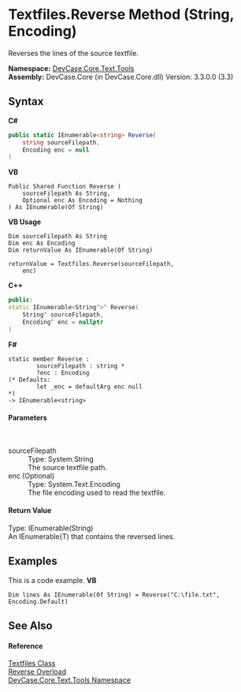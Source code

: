 # Textfiles.Reverse Method (String, Encoding)
 

Reverses the lines of the source textfile.

**Namespace:**&nbsp;<a href="N_DevCase_Core_Text_Tools">DevCase.Core.Text.Tools</a><br />**Assembly:**&nbsp;DevCase.Core (in DevCase.Core.dll) Version: 3.3.0.0 (3.3)

## Syntax

**C#**<br />
``` C#
public static IEnumerable<string> Reverse(
	string sourceFilepath,
	Encoding enc = null
)
```

**VB**<br />
``` VB
Public Shared Function Reverse ( 
	sourceFilepath As String,
	Optional enc As Encoding = Nothing
) As IEnumerable(Of String)
```

**VB Usage**<br />
``` VB Usage
Dim sourceFilepath As String
Dim enc As Encoding
Dim returnValue As IEnumerable(Of String)

returnValue = Textfiles.Reverse(sourceFilepath, 
	enc)
```

**C++**<br />
``` C++
public:
static IEnumerable<String^>^ Reverse(
	String^ sourceFilepath, 
	Encoding^ enc = nullptr
)
```

**F#**<br />
``` F#
static member Reverse : 
        sourceFilepath : string * 
        ?enc : Encoding 
(* Defaults:
        let _enc = defaultArg enc null
*)
-> IEnumerable<string> 

```


#### Parameters
&nbsp;<dl><dt>sourceFilepath</dt><dd>Type: System.String<br />The source textfile path.</dd><dt>enc (Optional)</dt><dd>Type: System.Text.Encoding<br />The file encoding used to read the textfile.</dd></dl>

#### Return Value
Type: IEnumerable(String)<br />An IEnumerable(T) that contains the reversed lines.

## Examples
This is a code example. 
**VB**<br />
``` VB
Dim lines As IEnumerable(Of String) = Reverse("C:\file.txt", Encoding.Default)
```


## See Also


#### Reference
<a href="T_DevCase_Core_Text_Tools_Textfiles">Textfiles Class</a><br /><a href="Overload_DevCase_Core_Text_Tools_Textfiles_Reverse">Reverse Overload</a><br /><a href="N_DevCase_Core_Text_Tools">DevCase.Core.Text.Tools Namespace</a><br />